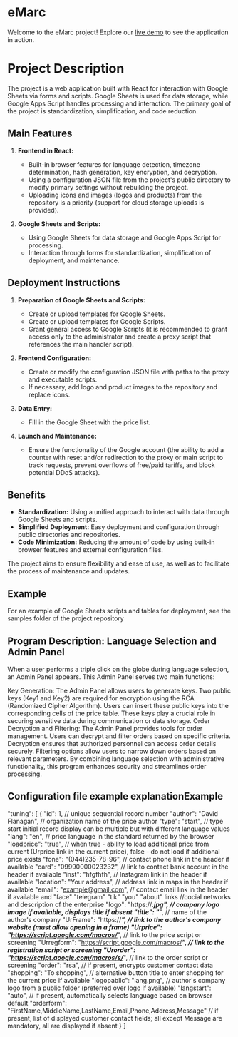 # eMarc

Welcome to the eMarc project! Explore our [live demo](https://anjibarik.github.io/emarc/) to see the application in action.

# Project Description

<p>
  The project is a web application built with React for interaction with Google Sheets via forms and scripts. Google Sheets is used for data storage, while Google Apps Script handles processing and interaction. The primary goal of the project is standardization, simplification, and code reduction.
</p>

## Main Features

1. **Frontend in React:**
    - Built-in browser features for language detection, timezone determination, hash generation, key encryption, and decryption.
    - Using a configuration JSON file from the project's public directory to modify primary settings without rebuilding the project.
    - Uploading icons and images (logos and products) from the repository is a priority (support for cloud storage uploads is provided).

2. **Google Sheets and Scripts:**
    - Using Google Sheets for data storage and Google Apps Script for processing.
    - Interaction through forms for standardization, simplification of deployment, and maintenance.

## Deployment Instructions

1. **Preparation of Google Sheets and Scripts:**
    - Create or upload templates for Google Sheets.
    - Create or upload templates for Google Scripts.
    - Grant general access to Google Scripts (it is recommended to grant access only to the administrator and create a proxy script that references the main handler script).

2. **Frontend Configuration:**
    - Create or modify the configuration JSON file with paths to the proxy and executable scripts.
    - If necessary, add logo and product images to the repository and replace icons.

3. **Data Entry:**
    - Fill in the Google Sheet with the price list.

4. **Launch and Maintenance:**
    - Ensure the functionality of the Google account (the ability to add a counter with reset and/or redirection to the proxy or main script to track requests, prevent overflows of free/paid tariffs, and block potential DDoS attacks).

## Benefits

- **Standardization:** Using a unified approach to interact with data through Google Sheets and scripts.
- **Simplified Deployment:** Easy deployment and configuration through public directories and repositories.
- **Code Minimization:** Reducing the amount of code by using built-in browser features and external configuration files.

<p>
  The project aims to ensure flexibility and ease of use, as well as to facilitate the process of maintenance and updates.
</p>

## Example
For an example of Google Sheets scripts and tables for deployment, see the samples folder of the project repository

## Program Description: Language Selection and Admin Panel
When a user performs a triple click on the globe during language selection, an Admin Panel appears. This Admin Panel serves two main functions:

Key Generation:
The Admin Panel allows users to generate keys.
Two public keys (Key1 and Key2) are required for encryption using the RCA (Randomized Cipher Algorithm).
Users can insert these public keys into the corresponding cells of the price table.
These keys play a crucial role in securing sensitive data during communication or data storage.
Order Decryption and Filtering:
The Admin Panel provides tools for order management.
Users can decrypt and filter orders based on specific criteria.
Decryption ensures that authorized personnel can access order details securely.
Filtering options allow users to narrow down orders based on relevant parameters.
By combining language selection with administrative functionality, this program enhances security and streamlines order processing.

## Configuration file example explanationExample 
"tuning": [
    {
        "id": 1, // unique sequential record number
        "author": "David Flanagan", // organization name of the price author
        "type": "start", // type start initial record display can be multiple but with different language values
        "lang": "en", // price language in the standard returned by the browser
        "loadprice": "true", // when true - ability to load additional price from current (Urprice link in the current price), false - do not load if additional price exists
        "fone": "(044)235-78-96", // contact phone link in the header if available
        "card": "09990000023232", // link to contact bank account in the header if available
        "inst": "hfgfhfh", // Instagram link in the header if available
        "location": "Your address", // address link in maps in the header if available
        "email": "example@gmail.com", // contact email link in the header if available and "face" "telegram" "tik" "you" "about" links 
        //cocial networks and description of the enterprise
        "logo": "https://***.jpg", // company logo image if available, displays title if absent
        "title": "***", // name of the author's company
        "UrFrame": "https://***", // link to the author's company website (must allow opening in a frame)
        "Urprice": "https://script.google.com/macros/***", // link to the price script or screening
        "Urregform": "https://script.google.com/macros/***", // link to the registration script or screening
        "Urorder": "https://script.google.com/macros/s/***", // link to the order script or screening
        "order": "rsa", // if present, encrypts customer contact data
        "shopping": "To shopping", // alternative button title to enter shopping for the current price if available
        "logopablic": "lang.png", // author's company logo from a public folder (preferred over logo if available)
        "langstart": "auto", // if present, automatically selects language based on browser default
        "orderform": "FirstName,MiddleName,LastName,Email,Phone,Address,Message" // if present, list of displayed customer contact fields; all except Message are mandatory, all are displayed if absent
    }
]

